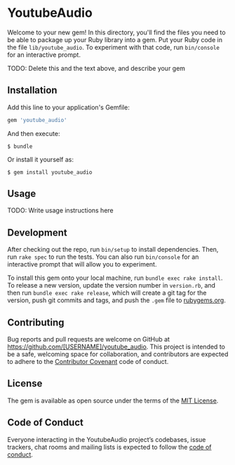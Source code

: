 # YoutubeAudio

Welcome to your new gem! In this directory, you'll find the files you need to be able to package up your Ruby library into a gem. Put your Ruby code in the file `lib/youtube_audio`. To experiment with that code, run `bin/console` for an interactive prompt.

TODO: Delete this and the text above, and describe your gem

## Installation

Add this line to your application's Gemfile:

```ruby
gem 'youtube_audio'
```

And then execute:

    $ bundle

Or install it yourself as:

    $ gem install youtube_audio

## Usage

TODO: Write usage instructions here

## Development

After checking out the repo, run `bin/setup` to install dependencies. Then, run `rake spec` to run the tests. You can also run `bin/console` for an interactive prompt that will allow you to experiment.

To install this gem onto your local machine, run `bundle exec rake install`. To release a new version, update the version number in `version.rb`, and then run `bundle exec rake release`, which will create a git tag for the version, push git commits and tags, and push the `.gem` file to [rubygems.org](https://rubygems.org).

## Contributing

Bug reports and pull requests are welcome on GitHub at https://github.com/[USERNAME]/youtube_audio. This project is intended to be a safe, welcoming space for collaboration, and contributors are expected to adhere to the [Contributor Covenant](http://contributor-covenant.org) code of conduct.

## License

The gem is available as open source under the terms of the [MIT License](https://opensource.org/licenses/MIT).

## Code of Conduct

Everyone interacting in the YoutubeAudio project’s codebases, issue trackers, chat rooms and mailing lists is expected to follow the [code of conduct](https://github.com/[USERNAME]/youtube_audio/blob/master/CODE_OF_CONDUCT.md).
